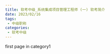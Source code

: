 ```yaml
---
title: 软考中级_系统集成项目管理工程师 (一) 软考简介
date: 2023/02/16
tags:
 - 中级职称
categories:
 - 软考中级
---
```


first page in category1
